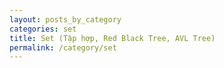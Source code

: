 ```yaml
---
layout: posts_by_category
categories: set
title: Set (Tập hợp, Red Black Tree, AVL Tree)
permalink: /category/set
---
```

